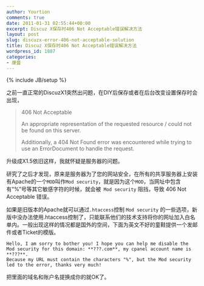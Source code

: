 ```yaml
---
author: Yourtion
comments: true
date: 2011-01-31 02:55:44+00:00
excerpt: Discuz X保存时406 Not Acceptable错误解决方法
layout: post
slug: discuzx-error-406-not-acceptable-solution
title: Discuz X保存时406 Not Acceptable错误解决方法
wordpress_id: 1887
categories:
- 康盛
---
```

{% include JB/setup %}

之前一直正常的DiscuzX1突然出问题，在DIY后保存或者在后台改变设置保存时会出现，


> 406 Not Acceptable
> 
> An appropriate representation of the requested resource / could not be found on this server.
> 
> Additionally, a 404 Not Found error was encountered while trying to use an ErrorDocument to handle the request.


升级成X1.5依旧这样，我就怀疑是服务器的问题。

研究了之后才发现，原来是服务器为了您的网站安全，在所有的共享服务器上安装有Apache的一个```MOD```叫作```Mod security```，就是因为这个```MOD```，当网址中包含有“%”号等其它敏感字符的时候，就会被``` Mod security``` 阻挡，导致 406 Not Acceptable 错误。

如果是旧版本的Apache就可以通过```.htaccess```控制 ```Mod security``` 的一些选项，新版中没办法使用.htaccess控制了，只能联系他们的技术支持将你的网址加入白名单内。一般出现这样的情况都是国外的空间，下面为英文不好的童鞋提供一个发邮件或者Ticket的模版。

```
Hello, I am sorry to bother you! I hope you can help me disable the Mod security for this domain: **???.com**, my cpanel account name is **???**. 
Because my URL must contain the characters "%", but the Mod security led to the error, thanks very much!
```

把里面的域名和账户名提换成你的就OK了。

